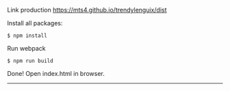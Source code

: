 Link production https://mts4.github.io/trendylenguix/dist

Install all packages:
```
$ npm install
```

Run webpack
```
$ npm run build
```

Done! Open index.html in browser.

----